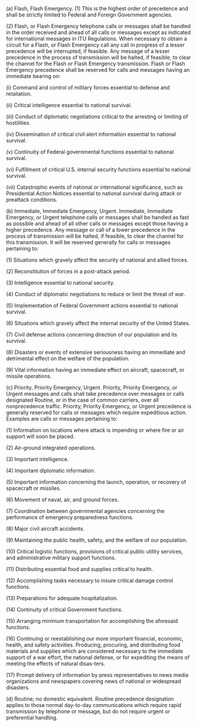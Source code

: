(a) Flash, Flash Emergency. (1) This is the highest order of precedence and shall be strictly limited to Federal and Foreign Government agencies.

(2) Flash, or Flash Emergency telephone calls or messages shall be handled in the order received and ahead of all calls or messages except as indicated for international messages in ITU Regulations. When necessary to obtain a circuit for a Flash, or Flash Emergency call any call in progress of a lesser precedence will be interrupted, if feasible. Any message of a lesser precedence in the process of transmission will be halted, if feasible, to clear the channel for the Flash or Flash Emergency transmission. Flash or Flash Emergency precedence shall be reserved for calls and messages having an immediate bearing on:

(i) Command and control of military forces essential to defense and retaliation.

(ii) Critical intelligence essential to national survival.

(iii) Conduct of diplomatic negotiations critical to the arresting or limiting of hostilities.

(iv) Dissemination of critical civil alert information essential to national survival.

(v) Continuity of Federal governmental functions essential to national survival.

(vi) Fulfillment of critical U.S. internal security functions essential to national survival.

(vii) Catastrophic events of national or international significance, such as Presidential Action Notices essential to national survival during attack or preattack conditions.

(b) Immediate, Immediate Emergency, Urgent. Immediate, Immediate Emergency, or Urgent telephone calls or messages shall be handled as fast as possible and ahead of all other calls or messages except those having a higher precedence. Any message or call of a lower precedence in the process of transmission will be halted, if feasible, to clear the channel for this transmission. It will be reserved generally for calls or messages pertaining to:

(1) Situations which gravely affect the security of national and allied forces.

(2) Reconstitution of forces in a post-attack period.

(3) Intelligence essential to national security.

(4) Conduct of diplomatic negotiations to reduce or limit the threat of war.

(5) Implementation of Federal Government actions essential to national survival.

(6) Situations which gravely affect the internal security of the United States.

(7) Civil defense actions concerning direction of our population and its survival.
          

(8) Disasters or events of extensive seriousness having an immediate and detrimental effect on the welfare of the population.

(9) Vital information having an immediate effect on aircraft, spacecraft, or missile operations.

(c) Priority, Priority Emergency, Urgent. Priority, Priority Emergency, or Urgent messages and calls shall take precedence over messages or calls designated Routine, or in the case of common carriers, over all nonprecedence traffic. Priority, Priority Emergency, or Urgent precedence is generally reserved for calls or messages which require expeditious action. Examples are calls or messages pertaining to:

(1) Information on locations where attack is impending or where fire or air support will soon be placed.

(2) Air-ground integrated operations.

(3) Important intelligence.

(4) Important diplomatic information.

(5) Important information concerning the launch, operation, or recovery of spacecraft or missiles.

(6) Movement of naval, air, and ground forces.

(7) Coordination between governmental agencies concerning the performance of emergency preparedness functions.

(8) Major civil aircraft accidents.

(9) Maintaining the public health, safety, and the welfare of our population.

(10) Critical logistic functions, provisions of critical public utility services, and administrative military support functions.

(11) Distributing essential food and supplies critical to health.

(12) Accomplishing tasks necessary to insure critical damage control functions.

(13) Preparations for adequate hospitalization.

(14) Continuity of critical Government functions.

(15) Arranging minimum transportation for accomplishing the aforesaid functions.

(16) Continuing or reestablishing our more important financial, economic, health, and safety activities. Producing, procuring, and distributing food materials and supplies which are considered necessary to the immediate support of a war effort, the national defense, or for expediting the means of meeting the effects of natural disas-ters.

(17) Prompt delivery of information by press representatives to news media organizations and newspapers covering news of national or widespread disasters.

(d) Routine; no domestic equivalent. Routine precedence designation applies to those normal day-to-day communications which require rapid transmission by telephone or message, but do not require urgent or preferential handling.

